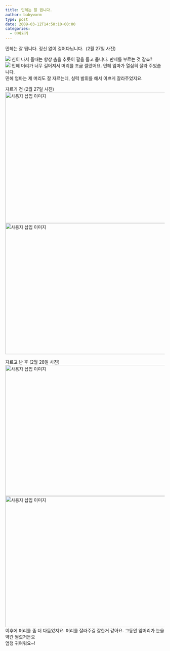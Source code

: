 ```yaml
---
title: 민혜는 잘 뜁니다.
author: babyworm
type: post
date: 2009-03-12T14:50:10+00:00
categories:
  - 아빠되기
---
```

민혜는 잘 뜁니다. 정신 없이 걸어다닙니다.  (2월 27일 사진)

<img decoding="async" src="https://i0.wp.com/babyworm.net/wordpress/wp-content/uploads/1/cfile24.uf.1242E40E49B91E3D4FEA03.jpg?w=625"  data-recalc-dims="1" /> 신이 나서 올때는 항상 춤을 추듯이 팔을 들고 옵니다. 만세를 부르는 것 같죠?<br>
<img decoding="async" src="https://i0.wp.com/babyworm.net/wordpress/wp-content/uploads/1/cfile4.uf.1544010E49B91FBE40E6F7.jpg?w=625"  data-recalc-dims="1" /> 민혜 머리가 너무 길어져서 머리를 조금 짤랐어요. 민혜 엄마가 열심히 잘라 주었습니다.<br>
민혜 엄마는 제 머리도 잘 자르는데, 실력 발휘를 해서 이쁘게 잘라주었지요.

자르기 전 (2월 27일 사진)<br>
<img loading="lazy" decoding="async" src="https://i0.wp.com/babyworm.net/wordpress/wp-content/uploads/1/49b9205880429AD.JPG?resize=620%2C414" class="aligncenter" width="620" height="414" alt="사용자 삽입 이미지" data-recalc-dims="1" /><img loading="lazy" decoding="async" src="https://i0.wp.com/babyworm.net/wordpress/wp-content/uploads/1/49b92059eaee1AH.JPG?resize=620%2C414" class="aligncenter" width="620" height="414" alt="사용자 삽입 이미지" data-recalc-dims="1" /> 

자르고 난 후 (2월 28일 사진)<br>
<img loading="lazy" decoding="async" src="https://i0.wp.com/babyworm.net/wordpress/wp-content/uploads/1/49b9205b4207aAF.JPG?resize=620%2C414" class="aligncenter" width="620" height="414" alt="사용자 삽입 이미지" data-recalc-dims="1" /><br>
<img loading="lazy" decoding="async" src="https://i0.wp.com/babyworm.net/wordpress/wp-content/uploads/1/49b9205711976AM.JPG?resize=620%2C414" class="aligncenter" width="620" height="414" alt="사용자 삽입 이미지" data-recalc-dims="1" /><br>
이후에 머리를 좀 더 다듬었지요. 머리를 잘라주길 잘한거 같아요. 그동안 앞머리가 눈을 약간 찔렀거든요<br>
엄청 귀여워요~!
